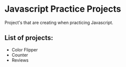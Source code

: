# Javascript Practice Projects

Project's that are creating when practicing Javascript.

## List of projects:

* Color Flipper
* Counter
* Reviews